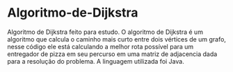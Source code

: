 # Algoritmo-de-Dijkstra
Algoritmo de Dijkstra feito para estudo.
O algoritmo de Dijkstra é um algoritmo que calcula o caminho mais curto entre dois vértices de um grafo, nesse código ele está calculando a melhor rota possível para um entregador de pizza em seu percurso em uma matriz de adjacencia dada para a resolução do problema. A linguagem utilizada foi Java.
